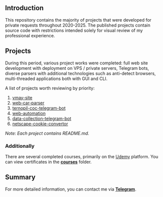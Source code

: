 ## Introduction

This repository contains the majority of projects that were developed for private 
requests throughout 2020-2025. The published projects contain source code with 
restrictions intended solely for visual review of my professional experience.

## Projects

During this period, various project works were completed: full web site development 
with deployment on VPS / private servers, Telegram bots, diverse parsers with 
additional technologies such as anti-detect browsers, multi-threaded applications 
both with GUI and CLI.

A list of projects worth reviewing by priority:

1. [vmay-site](./vmay-site)
2. [web-car-parser](./web-car-parser)
3. [ternopil-coc-telegram-bot](./ternopil-coc-telegram-bot)
4. [web-automation](./web-automation)
5. [data-collection-telegram-bot](./data-collection-telegram-bot)
6. [netscape-cookie-convertor](./netscape-cookie-convertor)

*Note: Each project contains README.md.*

### Additionally

There are several completed courses, primarily on the [Udemy](https://www.udemy.com/) 
platform. You can view certificates in the **[courses](./courses)** folder.

## Summary

For more detailed information, you can contact me via 
**[Telegram](https://t.me/sergio_k21)**.
